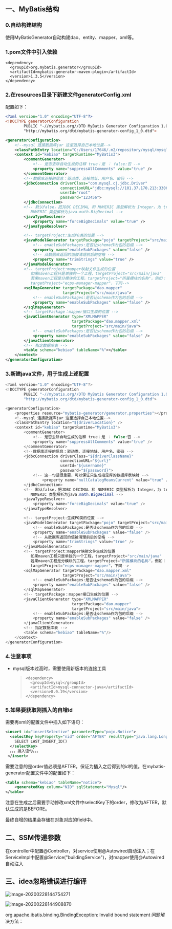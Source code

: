 ## 一、MyBatis结构

### 0.自动构建结构

使用MyBatisGenerator自动构建dao、entity、mapper、xml等。

### 1.pom文件中引入依赖

```
<dependency>
  <groupId>org.mybatis.generator</groupId>
  <artifactId>mybatis-generator-maven-plugin</artifactId>
  <version>1.3.5</version>
</dependency>
```

### 2.在resources目录下新建文件generatorConfig.xml

配置如下：

```xml
<?xml version="1.0" encoding="UTF-8"?>
<!DOCTYPE generatorConfiguration
        PUBLIC "-//mybatis.org//DTD MyBatis Generator Configuration 1.0//EN"
        "http://mybatis.org/dtd/mybatis-generator-config_1_0.dtd">

<generatorConfiguration>
    <!--mysql 连接数据库jar 这里选择自己本地位置-->
    <classPathEntry location="C:/Users/17646/.m2/repository/mysql/mysql-connector-java/5.1.30/mysql-connector-java-5.1.30.jar" />
    <context id="kebiao" targetRuntime="MyBatis3">
        <commentGenerator>
            <!-- 是否去除自动生成的注释 true：是 ： false:否 -->
            <property name="suppressAllComments" value="true" />
        </commentGenerator>
        <!--数据库连接的信息：驱动类、连接地址、用户名、密码 -->
        <jdbcConnection driverClass="com.mysql.cj.jdbc.Driver"
                        connectionURL="jdbc:mysql://101.37.170.213:3306/kebiao?characterEncoding=utf8&amp;useSSL=false&amp;serverTimezone=UTC"
                        userId="root"
                        password="123456">
        </jdbcConnection>
        <!-- 默认false，把JDBC DECIMAL 和 NUMERIC 类型解析为 Integer，为 true时把JDBC DECIMAL 和
           NUMERIC 类型解析为java.math.BigDecimal -->
        <javaTypeResolver>
            <property name="forceBigDecimals" value="true" />
        </javaTypeResolver>

        <!-- targetProject:生成PO类的位置 -->
        <javaModelGenerator targetPackage="pojo" targetProject="src/main/java">
            <!-- enableSubPackages:是否让schema作为包的后缀 -->
            <property name="enableSubPackages" value="false" />
            <!-- 从数据库返回的值被清理前后的空格 -->
            <property name="trimStrings" value="true" />
        </javaModelGenerator>
        <!-- targetProject:mapper映射文件生成的位置
           如果maven工程只是单独的一个工程，targetProject="src/main/java"
           若果maven工程是分模块的工程，targetProject="所属模块的名称"，例如：
           targetProject="ecps-manager-mapper"，下同-->
        <sqlMapGenerator targetPackage="dao.mapper"
                         targetProject="src/main/java">
            <!-- enableSubPackages:是否让schema作为包的后缀 -->
            <property name="enableSubPackages" value="false" />
        </sqlMapGenerator>
        <!-- targetPackage：mapper接口生成的位置 -->
        <javaClientGenerator type="XMLMAPPER"
                             targetPackage="dao.mapper.xml"
                             targetProject="src/main/java">
            <!-- enableSubPackages:是否让schema作为包的后缀 -->
            <property name="enableSubPackages" value="false" />
        </javaClientGenerator>
        <!-- 指定数据库表 -->
        <table schema="kebiao" tableName="%"></table>
    </context>
</generatorConfiguration>
```

### 3.新建java文件，用于生成上述配置

```java
<?xml version="1.0" encoding="UTF-8"?>
<!DOCTYPE generatorConfiguration
        PUBLIC "-//mybatis.org//DTD MyBatis Generator Configuration 1.0//EN"
        "http://mybatis.org/dtd/mybatis-generator-config_1_0.dtd">

<generatorConfiguration>
    <properties resource="mybatis-generator/generator.properties"></properties>
    <!--mysql 连接数据库jar 这里选择自己本地位置-->
    <classPathEntry location="${driverLocation}" />
    <context id="kebiao" targetRuntime="MyBatis3">
        <commentGenerator>
            <!-- 是否去除自动生成的注释 true：是 ： false:否 -->
            <property name="suppressAllComments" value="true" />
        </commentGenerator>
        <!--数据库连接的信息：驱动类、连接地址、用户名、密码 -->
        <jdbcConnection driverClass="${driverClassName}"
                        connectionURL="${url}"
                        userId="${username}"
                        password="${password}">
            <!-- 这一句话很重要，可以保证只生成指定库的数据库表映射 -->
                <property name="nullCatalogMeansCurrent" value="true" />
        </jdbcConnection>
        <!-- 默认false，把JDBC DECIMAL 和 NUMERIC 类型解析为 Integer，为 true时把JDBC DECIMAL 和
           NUMERIC 类型解析为java.math.BigDecimal -->
        <javaTypeResolver>
            <property name="forceBigDecimals" value="true" />
        </javaTypeResolver>

        <!-- targetProject:生成PO类的位置 -->
        <javaModelGenerator targetPackage="pojo" targetProject="src/main/java">
            <!-- enableSubPackages:是否让schema作为包的后缀 -->
            <property name="enableSubPackages" value="false" />
            <!-- 从数据库返回的值被清理前后的空格 -->
            <property name="trimStrings" value="true" />
        </javaModelGenerator>
        <!-- targetProject:mapper映射文件生成的位置
           如果maven工程只是单独的一个工程，targetProject="src/main/java"
           若果maven工程是分模块的工程，targetProject="所属模块的名称"，例如：
           targetProject="ecps-manager-mapper"，下同-->
        <sqlMapGenerator targetPackage="dao.mapper.xml"
                         targetProject="src/main/java">
            <!-- enableSubPackages:是否让schema作为包的后缀 -->
            <property name="enableSubPackages" value="false" />
        </sqlMapGenerator>
        <!-- targetPackage：mapper接口生成的位置 -->
        <javaClientGenerator type="XMLMAPPER"
                             targetPackage="dao.mapper"
                             targetProject="src/main/java">
            <!-- enableSubPackages:是否让schema作为包的后缀 -->
            <property name="enableSubPackages" value="false" />
        </javaClientGenerator>
        <!-- 指定数据库表 -->
        <table schema="kebiao" tableName="%"/>
    </context>
</generatorConfiguration>
```

### 4.注意事项

- mysql版本过高时，需要使用新版本的连接工具

  > ```
  > <dependency>
  >   <groupId>mysql</groupId>
  >   <artifactId>mysql-connector-java</artifactId>
  >   <version>8.0.19</version>
  > </dependency>
  > ```

### 5.如果要获取刚插入的自增id

需要再xml的配置文件中插入如下语句：

```xml
<insert id="insertSelective" parameterType="pojo.Notice">
  <selectKey keyProperty="nid" order="AFTER" resultType="java.lang.Long">
    SELECT LAST_INSERT_ID()
  </selectKey>
  。。。插入语句。。。
 </insert>
```

需要注意的是order值必须是AFTER，保证为插入之后得到的id的值。在mybatis-generator配置文件中的配置如下：

```xml
<table schema="kebiao" tableName="notice">
    <generatedKey column="NID" sqlStatement="Mysql"/>
</table>
```

注意在生成之后需要手动修改xml文件中selectKey下的order，修改为AFTER，默认生成的是BEFORE。

最终自增的结果会存储在对象对应的field中。

## 二、SSM传递参数

在controller中配置@Controller，对service使用@Autowired自动注入；在ServiceImpl中配置@Service("buildingService")，对mapper使用@Autowired自动注入



## 三、idea忽略错误进行编译

![image-20200228144754271](C:\Users\17646\Desktop\简历内容\idea构建mybatis.assets\image-20200228144754271.png)

![image-20200228144908870](C:\Users\17646\Desktop\简历内容\idea构建mybatis.assets\image-20200228144908870.png)

org.apache.ibatis.binding.BindingException: Invalid bound statement 问题解决方法：

